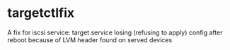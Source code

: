 # targetctlfix
A fix for iscsi service: target.service losing (refusing to apply) config after reboot because of LVM header found on served devices
